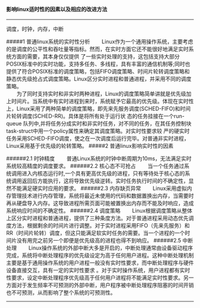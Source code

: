 ####   影响linux适时性的因素以及相应的改进方法
__________________________________________________________________

调度，时钟，内存，中断

#####1  普通linux系统的实时性分析
　　Linux作为一个通用操作系统，主要考虑的是调度的公平性和吞吐量等指标。然而，在实时方面它还不能很好地满足实时系统方面的需要，其本身仅仅提供 了一些实时处理的支持，这包括支持大部分POSIX标准中的实时功能，支持多任务、多线程，具有丰富的通信机制等;同时也提供了符合POSIX标准的调度策略，包括FIFO调度策略、时间片轮转调度策略和静态优先级抢占式调度策略。Linux区分实时进程和普通进程，并采用不同的调度策略。    
　　为了同时支持实时和非实时两种进程，Linux的调度策略简单讲就是优先级加上时间片。当系统中有实时进程到来时，系统赋予它最高的优先级。体现在实时性上，Linux采用了两种简单的调度策略，即先来先服务调度(SCHED-FIFO)和时间片轮转调度(SCHED-RR)。具体是将所有处于运行状 态的任务挂接在一个run-queue 队列中,并将任务分成实时和非实时任务，对不同的任务，在其任务控制块task-struct中用一个policy属性来确定其调度策略。对实时性要求较 严的硬实时任务采用SCHED-FIFO调度，使之在一次调度后运行完毕。对普通非实时进程，Linux采用基于优先级的轮转策略。
#####2 普通linux影响实时性的因素

######2.1 时钟精度
　　普通Linux系统的时钟中断周期为10ms，无法满足实时系统较高精度的调度要求。
######2.2 核心态不可抢占
　　当一个任务通过系统调用进入内核态运行时,一个具有更高优先级的进程，只有等待处于核心态的系统调用返回后方能执行，这将导致优先级逆转。实时任务执行时间的不确定性，显然不能满足硬实时应用的要求。
######2.3 内存缺页异常
　　Linux采用虚拟内存管理技术进行内存管理，系统将最近未使用的代码和数据置换出内存，当需要时再从硬盘导入内存。这导致进程所需页面可能被置换出内存而不能及时响应，造成系统响应时间的不确定性。
######2.4 调度策略
　　Linux根据调度策略从整体上区分实时进程和普通进程，提供了三种条度方法。对于普通进程采用动态优先调度方法，根据剩余的时间片进行调整。对于实时进程采用FIFO（先来先服务）和RR（时间片轮转）调度，但这只能满足软实时任务的需要。当一个进程的一个时间片没有用完之前另一个即便是优先级高的进程也得不到响应。
######2.5 中断处理
　　Linux操作系统的外部中断大多是开启的，中断处理通常由设备驱动程序完成，系统将中断处理程序的优先级设定为高于任何用户进程。这种中断处理机制主要是基于通用操作系统的用户进程一般没有实时性要求，而中断处理程序与硬件设备直接交互，具有一定的实时性要求 。对于实时操作系统，用户进程都有实时性要求，设定中断处理程序优先级高于任何用户进程将不能满足实时性要求。另一方面对于发生频率不可预测的外部中断，用户程序被中断处理程序阻塞的时间开销也不可预测，从而影响了整个系统的可预测性。
___________________________________________________________________

